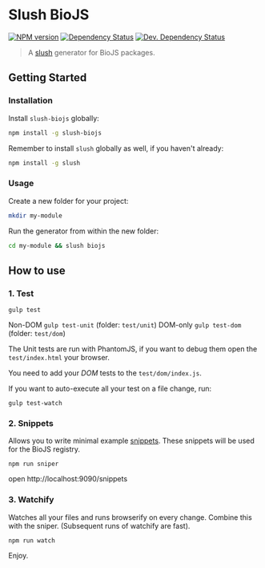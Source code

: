 # Slush BioJS 

[![NPM version][npm-image]][npm-url] [![Dependency Status][daviddm-image]][daviddm-url] [![Dev. Dependency Status][daviddm-dev-image]][daviddm-dev-url]

> A [slush](https://slushjs.github.io/) generator for BioJS packages.


## Getting Started

### Installation

Install `slush-biojs` globally:

```bash
npm install -g slush-biojs
```

Remember to install `slush` globally as well, if you haven't already:

```bash
npm install -g slush
```

### Usage

Create a new folder for your project:

```bash
mkdir my-module
```

Run the generator from within the new folder:

```bash
cd my-module && slush biojs
```


How to use
-----------

### 1. Test

```
gulp test
```

Non-DOM `gulp test-unit` (folder: `test/unit`)
DOM-only `gulp test-dom` (folder: `test/dom`)

The Unit tests are run with PhantomJS, if you want to debug them open the `test/index.html` 
your browser.

You need to add your _DOM_ tests to the `test/dom/index.js`.

If you want to auto-execute all your test on a file change, run:

```
gulp test-watch
```

### 2. Snippets

Allows you to write minimal example [snippets](https://github.com/biojs/biojs-sniper).
These snippets will be used for the BioJS registry.

```
npm run sniper
```

open http://localhost:9090/snippets


### 3. Watchify

Watches all your files and runs browserify on every change.
Combine this with the sniper.
(Subsequent runs of watchify are fast).

```
npm run watch
```


Enjoy.

[npm-url]: https://npmjs.org/package/slush-biojs
[npm-image]: https://badge.fury.io/js/slush-biojs.svg
[daviddm-url]: https://david-dm.org/biojs/slush-biojs
[daviddm-image]: https://david-dm.org/biojs/slush-biojs.svg?theme=shields.io
[daviddm-dev-url]: https://david-dm.org/biojs/slush-biojs#info=devDependencies
[daviddm-dev-image]: https://david-dm.org/biojs/slush-biojs/dev-status.svg?theme=shields.io
